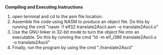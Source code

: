 **Compiling and Executing Instructions**
1) open terminal and cd to the asm file location.
2) Assemble the code using NASM to produce an object file. Do this by running the cmd "nasm -f elf32 translate2Ascii.asm -o translate2Ascii.o"
3) Use the GNU linker in 32-bit mode to turn the object file into an executable. Do this by running the cmd "ld -m elf_i386 translate2Ascii.o -o translate2Ascii"
4) Finally, run the program by using the cmd "./translate2Ascii"
